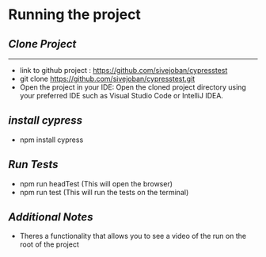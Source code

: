 # Running the project

## _Clone Project_
****

- link to github project : https://github.com/sivejoban/cypresstest
- git clone https://github.com/sivejoban/cypresstest.git
- Open the project in your IDE:
Open the cloned project directory using your preferred IDE such as Visual Studio Code or IntelliJ IDEA.


## _install cypress_

- npm install cypress

## _Run Tests_

- npm run headTest (This will open the browser)
- npm run test (This will run the tests on the terminal)

## _Additional Notes_

- Theres a functionality that allows you to see a video of the run on the root of the project









